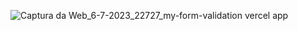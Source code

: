 ![Captura da Web_6-7-2023_22727_my-form-validation vercel app](https://github.com/Lucasdias067/myFormValidation/assets/101364762/fe445e35-4aa4-44bd-8a78-2f4a688119fb)
